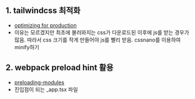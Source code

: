 ## 1. tailwindcss 최적화

- [optimizing for production](https://tailwindcss.com/docs/optimizing-for-production)
- 이유는 모르겠지만 최초에 불러와지는 css가 다운로드된 이후에 js를 받는 경우가 많음. 따라서 css 크기를 작게 만들어야 js를 빨리 받음. cssnano를 이용하여 minify하기

## 2. webpack preload hint 활용

- [preloading-modules](https://webpack.kr/guides/code-splitting#prefetchingpreloading-modules)
- 진입점이 되는 \_app.tsx 파일
